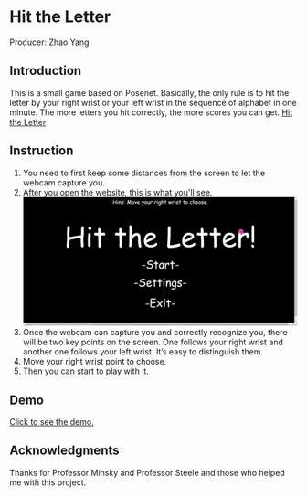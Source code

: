 # Hit the Letter
Producer: Zhao Yang

## Introduction
This is a small game based on Posenet. Basically, the only rule is to hit the letter by your right wrist or your left wrist in the sequence of alphabet in one minute. The more letters you hit correctly, the more scores you can get. [Hit the Letter](https://joseph-posenet.herokuapp.com/)

## Instruction
1. You need to first keep some distances from the screen to let the webcam capture you. 
2. After you open the website, this is what you'll see. 
   ![](https://github.com/JooooosephY/Hit-the-Letter/blob/master/res/screenshot.png)
3. Once the webcam can capture you and correctly recognize you, there will be two key points on the screen. One follows your right wrist and another one follows your left wrist. It’s easy to distinguish them. 
4. Move your right wrist point to choose.
5. Then you can start to play with it. 

## Demo

[Click to see the demo. ](https://drive.google.com/file/d/1Jo_EArkm7q-uVwl-wn17IL4EvJOoNoqN/view)

## Acknowledgments

Thanks for Professor Minsky and Professor Steele and those who helped me with this project. 
